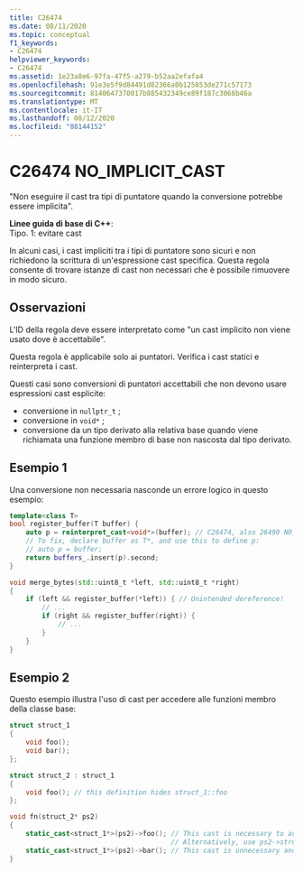 ```yaml
---
title: C26474
ms.date: 08/11/2020
ms.topic: conceptual
f1_keywords:
- C26474
helpviewer_keywords:
- C26474
ms.assetid: 1e23a8e6-97fa-47f5-a279-b52aa2efafa4
ms.openlocfilehash: 91e3e5f9d84491d82366a0b125853de271c57173
ms.sourcegitcommit: 8140647370017b885432349ce89f187c3068b46a
ms.translationtype: MT
ms.contentlocale: it-IT
ms.lasthandoff: 08/12/2020
ms.locfileid: "88144152"
---
```

# <a name="c26474-no_implicit_cast"></a>C26474 NO_IMPLICIT_CAST

"Non eseguire il cast tra tipi di puntatore quando la conversione potrebbe essere implicita".

**Linee guida di base di C++**: \
Tipo. 1: evitare cast

In alcuni casi, i cast impliciti tra i tipi di puntatore sono sicuri e non richiedono la scrittura di un'espressione cast specifica. Questa regola consente di trovare istanze di cast non necessari che è possibile rimuovere in modo sicuro.

## <a name="remarks"></a>Osservazioni

L'ID della regola deve essere interpretato come "un cast implicito non viene usato dove è accettabile".

Questa regola è applicabile solo ai puntatori. Verifica i cast statici e reinterpreta i cast.

Questi casi sono conversioni di puntatori accettabili che non devono usare espressioni cast esplicite:
- conversione in `nullptr_t` ;
- conversione in `void*` ;
- conversione da un tipo derivato alla relativa base quando viene richiamata una funzione membro di base non nascosta dal tipo derivato. 

## <a name="example-1"></a>Esempio 1

Una conversione non necessaria nasconde un errore logico in questo esempio:

```cpp
template<class T>
bool register_buffer(T buffer) {
    auto p = reinterpret_cast<void*>(buffer); // C26474, also 26490 NO_REINTERPRET_CAST
    // To fix, declare buffer as T*, and use this to define p:
    // auto p = buffer;
    return buffers_.insert(p).second;
}

void merge_bytes(std::uint8_t *left, std::uint8_t *right)
{
    if (left && register_buffer(*left)) { // Unintended dereference!
        // ...
        if (right && register_buffer(right)) {
            // ...
        }
    }
}
```

## <a name="example-2"></a>Esempio 2

Questo esempio illustra l'uso di cast per accedere alle funzioni membro della classe base:

```cpp
struct struct_1
{
    void foo();
    void bar();
};

struct struct_2 : struct_1
{
    void foo(); // this definition hides struct_1::foo
};

void fn(struct_2* ps2)
{
    static_cast<struct_1*>(ps2)->foo(); // This cast is necessary to access struct_1::foo
                                        // Alternatively, use ps2->struct_1::foo();
    static_cast<struct_1*>(ps2)->bar(); // This cast is unnecessary and can be done implicitly
}
```
